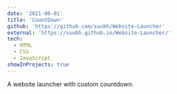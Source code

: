 ```yaml
---
date: '2021-06-01'
title: 'CountDown'
github: 'https://github.com/suubh/Website-Launcher'
external: 'https://suubh.github.io/Website-Launcher/'
tech:
  - HTML
  - CSS
  - JavaScript
showInProjects: true
---
```


A website launcher with custom countdown. 
